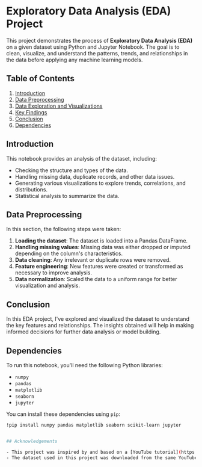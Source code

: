 # Exploratory Data Analysis (EDA) Project

This project demonstrates the process of **Exploratory Data Analysis (EDA)** on a given dataset using Python and Jupyter Notebook. The goal is to clean, visualize, and understand the patterns, trends, and relationships in the data before applying any machine learning models.

## Table of Contents

1. [Introduction](#introduction)
2. [Data Preprocessing](#data-preprocessing)
3. [Data Exploration and Visualizations](#data-exploration-and-visualizations)
4. [Key Findings](#key-findings)
5. [Conclusion](#conclusion)
6. [Dependencies](#dependencies)

## Introduction

This notebook provides an analysis of the dataset, including:

- Checking the structure and types of the data.
- Handling missing data, duplicate records, and other data issues.
- Generating various visualizations to explore trends, correlations, and distributions.
- Statistical analysis to summarize the data.

## Data Preprocessing

In this section, the following steps were taken:

1. **Loading the dataset**: The dataset is loaded into a Pandas DataFrame.
2. **Handling missing values**: Missing data was either dropped or imputed depending on the column's characteristics.
3. **Data cleaning**: Any irrelevant or duplicate rows were removed.
4. **Feature engineering**: New features were created or transformed as necessary to improve analysis.
5. **Data normalization**: Scaled the data to a uniform range for better visualization and analysis.

## Conclusion

In this EDA project, I've explored and visualized the dataset to understand the key features and relationships. The insights obtained will help in making informed decisions for further data analysis or model building.

## Dependencies

To run this notebook, you'll need the following Python libraries:

- `numpy`
- `pandas`
- `matplotlib`
- `seaborn`
- `jupyter`

You can install these dependencies using `pip`:

```bash
!pip install numpy pandas matplotlib seaborn scikit-learn jupyter


## Acknowledgements

- This project was inspired by and based on a [YouTube tutorial](https://www.youtube.com/watch?v=KgCgpCIOkIs) by Rishabh Mishra. 
- The dataset used in this project was downloaded from the same YouTube channel.
